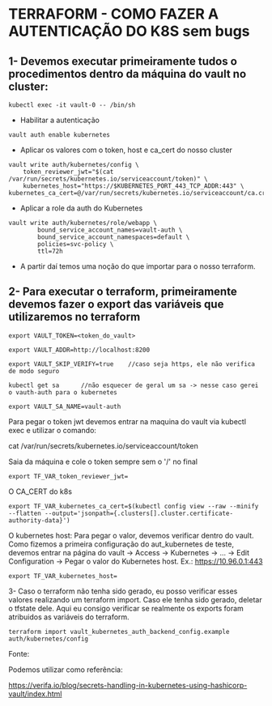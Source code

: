 # TERRAFORM - COMO FAZER A AUTENTICAÇÃO DO K8S sem bugs

## 1- Devemos executar primeiramente tudos o procedimentos dentro da máquina do vault no cluster:

```
kubectl exec -it vault-0 -- /bin/sh  
```
- Habilitar a autenticação
```
vault auth enable kubernetes
```

- Aplicar os valores com o token, host e ca_cert do nosso cluster
```
vault write auth/kubernetes/config \
    token_reviewer_jwt="$(cat /var/run/secrets/kubernetes.io/serviceaccount/token)" \
    kubernetes_host="https://$KUBERNETES_PORT_443_TCP_ADDR:443" \ kubernetes_ca_cert=@/var/run/secrets/kubernetes.io/serviceaccount/ca.crt
```

- Aplicar a role da auth do Kubernetes

```
vault write auth/kubernetes/role/webapp \
        bound_service_account_names=vault-auth \
        bound_service_account_namespaces=default \
        policies=svc-policy \
        ttl=72h
```
- A partir daí temos uma noção do que importar para o nosso terraform.

## 2- Para executar o terraform, primeiramente devemos fazer o export das variáveis que utilizaremos no terraform

```
export VAULT_TOKEN=<token_do_vault>
```
```
export VAULT_ADDR=http://localhost:8200
```
```
export VAULT_SKIP_VERIFY=true    //caso seja https, ele não verifica de modo seguro
```
```
kubectl get sa      //não esquecer de geral um sa -> nesse caso gerei o vauth-auth para o kubernetes
```
```
export VAULT_SA_NAME=vault-auth  
```

Para pegar o token jwt devemos entrar na maquina do vault via kubectl exec e utilizar o comando:

cat /var/run/secrets/kubernetes.io/serviceaccount/token

Saia da máquina e cole o token sempre sem o '/' no final

```
export TF_VAR_token_reviewer_jwt=
```

O CA_CERT do k8s
```
export TF_VAR_kubernetes_ca_cert=$(kubectl config view --raw --minify --flatten --output='jsonpath={.clusters[].cluster.certificate-authority-data}')
```

O kubernetes host:
Para pegar o valor, devemos verificar dentro do vault. Como fizemos a primeira configuração do aut_kubernetes de teste, devemos entrar na página do vault -> Access -> Kubernetes -> ... -> Edit Configuration -> Pegar o valor do Kubernetes host. Ex.: https://10.96.0.1:443
```
export TF_VAR_kubernetes_host=
```

3- Caso o terraform não tenha sido gerado, eu posso verificar esses valores realizando um terraform import. Caso ele tenha sido gerado, deletar o tfstate dele.
Aqui eu consigo verificar se realmente os exports foram atribuidos as variáveis do terraform.

```
terraform import vault_kubernetes_auth_backend_config.example auth/kubernetes/config
```

Fonte:

Podemos utilizar como referência:

https://verifa.io/blog/secrets-handling-in-kubernetes-using-hashicorp-vault/index.html
